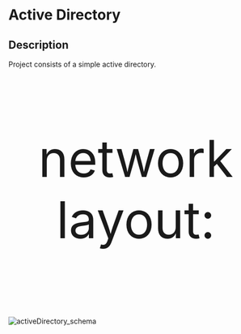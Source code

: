 <h1>Active Directory</h1>

<h2>Description</h2>
Project consists of a simple active directory. 
<br />
<br />
<p align="center" style="font-size:100px; "> network layout: </p>
<br/>
 
![activeDirectory_schema](https://github.com/TenteNsenga1/ActiveDirectoryLab/assets/75053398/550c7577-ccf8-4b88-b75c-a29c5306eca0)
